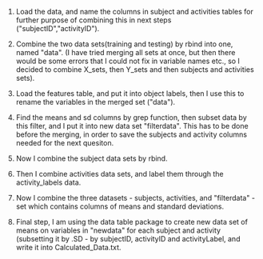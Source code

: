 1. Load the data, and name the columns in subject and activities tables for further purpose of combining this in next steps ("subjectID","activityID").
2. Combine the two data sets(training and testing) by rbind into one, named "data". (I have tried merging all sets at once, but then there would be some errors that I could not fix
in variable names etc., so I decided to combine X_sets, then Y_sets and then subjects and activities sets).
3. Load the features table, and put it into object labels, then I use this to rename the variables in the merged set ("data").
4. Find the means and sd columns by grep function, then subset data by this filter, and I put it into new data set "filterdata".
This has to be done before the merging, in order to save the subjects and activity columns needed for the next quesiton.

5. Now I combine the subject data sets by rbind.
6. Then I combine activities data sets, and label them through the activity_labels data.

7. Now I combine the three datasets - subjects, activities, and "filterdata" - set which contains columns of means and standard deviations.
8. Final step, I am using the data table package to create new data set of means on variables in "newdata" for each subject and activity (subsetting it by .SD - by subjectID,
activityID and activityLabel, and write it into Calculated_Data.txt.



